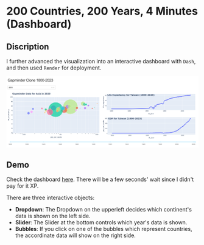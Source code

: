 # 200 Countries, 200 Years, 4 Minutes (Dashboard)

## Discription
I further advanced the visualization into an interactive dashboard with `Dash`, and then used `Render` for deployment. 

<img src="gapminder_interactive.png" alt="gapminder_interactive" width="600">

## Demo
Check the dashboard [here](https://gapminder-clone-interface.onrender.com). There will be a few seconds' wait since I didn't pay for it XP. 

There are three interactive objects:
- **Dropdown**: The Dropdown on the upperleft decides which continent's data is shown on the left side.
- **Slider**: The Slider at the bottom controls which year's data is shown. 
- **Bubbles**: If you click on one of the bubbles which represent countries, the accordinate data will show on the right side. 
